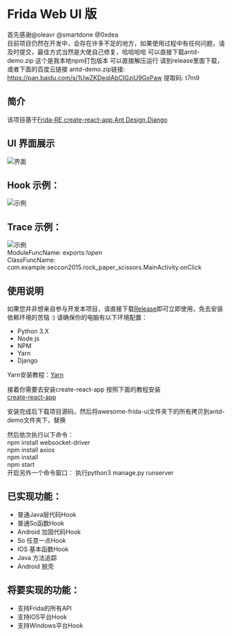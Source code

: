 # Frida Web UI 版
首先感谢@oleavr @smartdone @0xdea <br>
目前项目仍然在开发中，会存在许多不足的地方，如果使用过程中有任何问题，请及时提交，最佳方式当然是大佬自己修复，哈哈哈哈
可以直接下载antd-demo.zip 这个是我本地npm打包版本  可以直接解压运行 请到release里面下载，或者下面的百度云链接
antd-demo.zip链接: https://pan.baidu.com/s/1UwZKDeqIAbCIGzjU9GxPaw 提取码: t7m9

## 简介
该项目基于[Frida-RE](https://www.frida.re),[create-react-app](https://github.com/facebook/create-react-app),[Ant Design](https://github.com/ant-design/ant-design),[Django](https://github.com/django/django)<br>

## UI 界面展示
![界面](https://github.com/viva-frida/Awesome--Frida-UI/blob/master/Image/UI.jpg)<br/>

## Hook 示例：
![示例](https://github.com/viva-frida/Awesome--Frida-UI/blob/master/Image/Hook-Example.png)<br>

## Trace 示例：
![示例](https://github.com/viva-frida/Awesome--Frida-UI/blob/master/Image/Tracer-Example.png)<br>
ModuleFuncName: exports:*!open*<br>
ClassFuncName: com.example.seccon2015.rock_paper_scissors.MainActivity.onClick<br>

## 使用说明
如果您并非想亲自参与开发本项目，请直接下载[Release](https://github.com/viva-frida/awesome-frida-ui/releases)即可立即使用，免去安装依赖环境的苦恼 :)
请确保你的电脑有以下环境配置：
* Python 3.X
* Node.js
* NPM
* Yarn
* Django<br>

Yarn安装教程：[Yarn](https://yarnpkg.com/en/docs/install#mac-stable)<br>

接着你需要去安装create-react-app 按照下面的教程安装<br>
[create-react-app](https://ant.design/docs/react/use-with-create-react-app-cn)<br>

安装完成后下载项目源码，然后将awesome-frida-ui文件夹下的所有拷贝到antd-demo文件夹下，替换<br>

然后依次执行以下命令：<br>
        npm install websocket-driver<br>
        npm install axios<br>
        npm install<br>
        npm start<br>
开启另外一个命令窗口：
执行python3 manage.py runserver<br>



## 已实现功能：
* 普通Java层代码Hook
* 普通So函数Hook
* Android 加固代码Hook
* So 任意一点Hook
* IOS 基本函数Hook
* Java 方法追踪
* Android 脱壳

## 将要实现的功能：
* 支持Frida的所有API
* 支持IOS平台Hook
* 支持Windows平台Hook
